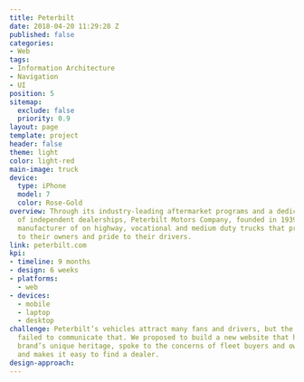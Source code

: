 ```yaml
---
title: Peterbilt
date: 2018-04-20 11:29:28 Z
published: false
categories:
- Web
tags:
- Information Architecture
- Navigation
- UI
position: 5
sitemap:
  exclude: false
  priority: 0.9
layout: page
template: project
header: false
theme: light
color: light-red
main-image: truck
device:
  type: iPhone
  model: 7
  color: Rose-Gold
overview: Through its industry-leading aftermarket programs and a dedicated network
  of independent dealerships, Peterbilt Motors Company, founded in 1939, is an American
  manufacturer of on highway, vocational and medium duty trucks that provide value
  to their owners and pride to their drivers.
link: peterbilt.com
kpi:
- timeline: 9 months
- design: 6 weeks
- platforms:
  - web
- devices:
  - mobile
  - laptop
  - desktop
challenge: Peterbilt’s vehicles attract many fans and drivers, but the existing website
  failed to communicate that. We proposed to build a new website that highlights the
  brand’s unique heritage, spoke to the concerns of fleet buyers and owner-operators,
  and makes it easy to find a dealer.
design-approach: 
---
```


